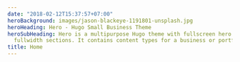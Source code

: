 ```yaml
---
date: "2018-02-12T15:37:57+07:00"
heroBackground: images/jason-blackeye-1191801-unsplash.jpg
heroHeading: Hero - Hugo Small Business Theme
heroSubHeading: Hero is a multipurpose Hugo theme with fullscreen hero images and
  fullwidth sections. It contains content types for a business or portfolio site.
title: Home
---
```

